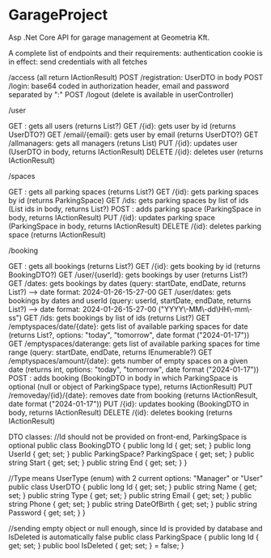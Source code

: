 # GarageProject
Asp .Net Core API for garage management at Geometria Kft.

A complete list of endpoints and their requirements:
authentication cookie is in effect: send credentials with all fetches

/access
(all return IActionResult)
POST /registration: UserDTO in body
POST /login: base64 coded in authorization header, email and password separated by ":"
POST /logout
(delete is available in userController)

/user

GET : gets all users (returns List<UserDTO>?)
GET /{id}: gets user by id (returns UserDTO?)
GET /email/{email}: gets user by email (returns UserDTO?)
GET /allmanagers: gets all managers (retuns List<UserDTO>)
PUT /{id}: updates user (UserDTO in body, returns IActionResult)
DELETE /{id}: deletes user (returns IActionResult)

/spaces

GET : gets all parking spaces (returns List<ParkingSpace>?)
GET /{id}: gets parking spaces by id (returns ParkingSpace)
GET /ids: gets parking spaces by list of ids (List<long> ids in body, returns List<ParkingSpace>?)
POST : adds parking space (ParkingSpace in body, returns IActionResult)
PUT /{id}: updates parking space (ParkingSpace in body, returns IActionResult)
DELETE /{id}: deletes parking space (returns IActionResult)

/booking

GET : gets all bookings (returns List<BookingDTO>?)
GET /{id}: gets booking by id (returns BookingDTO?)
GET /user/{userId}: gets bookings by user (returns List<BookingDTO>?)
GET /dates: gets bookings by dates (query: startDate, endDate, returns List<BookingDTO>?) --> date format: 2024-01-26-15-27-00
GET /user/dates: gets bookings by dates and userId (query: userId, startDate, endDate, returns List<BookingDTO>?) --> date format: 2024-01-26-15-27-00 ("YYYY\\-MM\\-dd\\HH\\-mm\\-ss")
GET /ids: gets bookings by list of ids (returns List<BookingDTO>?)
GET /emptyspaces/date/{date}: gets list of available parking spaces for date (returns List<ParkingSpace>?, options: "today", "tomorrow", date format ("2024-01-17"))
GET /emptyspaces/daterange: gets list of available parking spaces for time range (query: startDate, endDate, returns IEnumerable<ParkingSpace>?)
GET /emptyspaces/amount/{date}: gets number of empty spaces on a given date (returns int, options: "today", "tomorrow", date format ("2024-01-17"))
POST : adds booking (BookingDTO in body in which ParkingSpace is optional (null or object of ParkingSpace type), returns IActionResult)
PUT /removeday/{id}/{date}: removes date from booking (returns IActionResult, date format ("2024-01-17"))
PUT /{id}: updates booking (BookingDTO in body, returns IActionResult)
DELETE /{id}: deletes booking (returns IActionResult)


DTO classes:
//Id should not be provided on front-end, ParkingSpace is optional
public class BookingDTO
{
    public long Id { get; set; }
    public long UserId { get; set; }
    public ParkingSpace? ParkingSpace { get; set; }
    public string Start { get; set; }
    public string End { get; set; }
}

//Type means UserType (enum) with 2 current options: "Manager" or "User"
public class UserDTO
{
    public long Id { get; set; }
    public string Name { get; set; }
    public string Type { get; set; }
    public string Email { get; set; }
    public string Phone { get; set; }
    public string DateOfBirth { get; set; }
    public string Password { get; set; }
}

//sending empty object or null enough, since Id is provided by database and IsDeleted is automatically false
public class ParkingSpace
{
   public long Id { get; set; }
   public bool IsDeleted { get; set; } = false;
}
